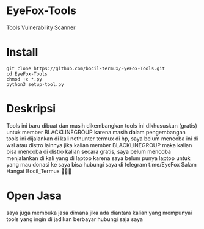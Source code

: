 # EyeFox-Tools
Tools Vulnerability Scanner 

# Install 
```
git clone https://github.com/bocil-termux/EyeFox-Tools.git
cd EyeFox-Tools
chmod +x *.py
python3 setup-tool.py
```

# Deskripsi 
Tools ini baru dibuat dan masih dikembangkan
tools ini dikhususkan (gratis) untuk member BLACKLINEGROUP karena masih dalam pengembangan 
tools ini dijalankan di kali nethunter termux di hp,
saya belum mencoba ini di wsl atau distro lainnya
jika kalian member BLACKLINEGROUP maka kalian bisa mencoba di distro kalian secara gratis,
saya belum mencoba menjalankan di kali yang di laptop 
karena saya belum punya laptop 
untuk yang mau donasi ke saya bisa hubungi saya di telegram t.me/EyeFox
Salam Hangat Bocil_Termux 🙏🙏🙏

# Open Jasa
saya juga membuka jasa dimana jika ada diantara kalian yang mempunyai tools yang ingin di jadikan berbayar hubungi saja saya
